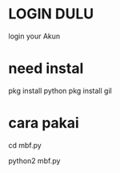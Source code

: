 # LOGIN DULU
login your Akun

# need instal
pkg install python
pkg install gil

# cara pakai
cd mbf.py

python2 mbf.py
